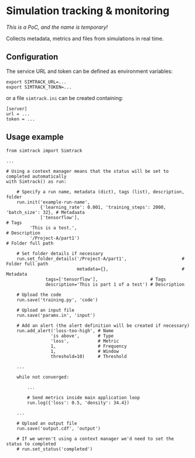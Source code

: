 # Simulation tracking &amp; monitoring

_This is a PoC, and the name is temporary!_

Collects metadata, metrics and files from simulations in real time.

## Configuration
The service URL and token can be defined as environment variables:
```
export SIMTRACK_URL=...
export SIMTRACK_TOKEN=...
```
or a file `simtrack.ini` can be created containing:
```
[server]
url = ...
token = ...
```

## Usage example
```
from simtrack import Simtrack

...

# Using a context manager means that the status will be set to completed automatically
with Simtrack() as run:

    # Specify a run name, metadata (dict), tags (list), description, folder
    run.init('example-run-name',
             {'learning_rate': 0.001, 'training_steps': 2000, 'batch_size': 32}, # Metadaata
             ['tensorflow'],                                                     # Tags
	     'This is a test.',                                                  # Description
	     '/Project-A/part1')                                                 # Folder full path
 
    # Set folder details if necessary
    run.set_folder_details('/Project-A/part1',                     # Folder full path
                           metadata={},                            # Metadata
			   tags=['tensorflow'],                    # Tags
			   description='This is part 1 of a test') # Description
 
    # Upload the code
    run.save('training.py', 'code')

    # Upload an input file
    run.save('params.in', 'input')

    # Add an alert (the alert definition will be created if necessary)
    run.add_alert('loss-too-high', # Name
                 'is above',       # Type
                 'loss',           # Metric
                 1,                # Frequency
                 1,                # Window
                 threshold=10)     # Threshold

    ...

    while not converged:

        ...

        # Send metrics inside main application loop
        run.log({'loss': 0.5, 'density': 34.4})
	
	...

    # Upload an output file
    run.save('output.cdf', 'output')
    
    # If we weren't using a context manager we'd need to set the status to completed
    # run.set_status('completed')
```
